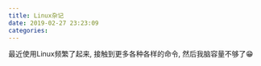 ```yaml
---
title: Linux杂记
date: 2019-02-27 23:23:09
categories:
---
```


最近使用Linux频繁了起来, 接触到更多各种各样的命令, 然后我脑容量不够了:grin:

<!-- More -->

<!-- TODO -->